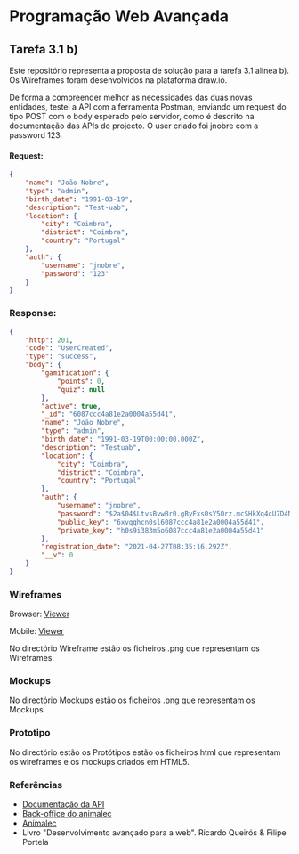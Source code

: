# Programação Web Avançada

## Tarefa 3.1 b)

Este repositório representa a proposta de solução para a tarefa 3.1 alinea b). Os Wireframes foram desenvolvidos na plataforma draw.io. 

De forma a compreender melhor as necessidades das duas novas entidades, testei a API com a ferramenta Postman, enviando um request do tipo POST com o body esperado pelo servidor, como é descrito na documentação das APIs do projecto. O user criado foi jnobre com a password 123.

#### Request:

```json
{
    "name": "João Nobre",
    "type": "admin",
    "birth_date": "1991-03-19",
    "description": "Test-uab",
    "location": {
        "city": "Coimbra",
        "district": "Coimbra",
        "country": "Portugal"
    },
    "auth": {
        "username": "jnobre",
        "password": "123"
    }
}
```

### Response: 

```json
{
    "http": 201,
    "code": "UserCreated",
    "type": "success",
    "body": {
        "gamification": {
            "points": 0,
            "quiz": null
        },
        "active": true,
        "_id": "6087ccc4a81e2a0004a55d41",
        "name": "João Nobre",
        "type": "admin",
        "birth_date": "1991-03-19T00:00:00.000Z",
        "description": "Testuab",
        "location": {
            "city": "Coimbra",
            "district": "Coimbra",
            "country": "Portugal"
        },
        "auth": {
            "username": "jnobre",
            "password": "$2a$04$LtvsBvwBr0.gByFxs0sY5Orz.mcSHkXq4cU7D4NG6fdgapht6fel.",
            "public_key": "6xvqqhcn0sl6087ccc4a81e2a0004a55d41",
            "private_key": "h0s9i383m5o6087ccc4a81e2a0004a55d41"
        },
        "registration_date": "2021-04-27T08:35:16.292Z",
        "__v": 0
    }
}
```

### Wireframes

Browser: [Viewer](https://viewer.diagrams.net/?highlight=0000ff&edit=_blank&layers=1&nav=1&page-id=Oepliag7sPoOdZmjJbbF#G1UtoM9lLudevaDxgiEKkVN0QICoP9f2sg)

Mobile: [Viewer](https://viewer.diagrams.net/?highlight=0000ff&edit=_blank&layers=1&nav=1#G1zmbUmnDt-584DBIALFURkIHKLhgxERt_)

No directório Wireframe estão os ficheiros .png que representam os Wireframes.

### Mockups

No directório Mockups estão os ficheiros .png que representam os Mockups.

### Prototipo

No directório estão os Protótipos estão os ficheiros html que representam os wireframes e os mockups criados em HTML5. 

### Referências

* [Documentação da API](https://documenter.getpostman.com/view/4604741/SWE6byDX#3a10ba2a-c739-4122-9484-f3a277bf41b3)
* [Back-office do animalec](https://fcawebbook2.herokuapp.com/)
* [Animalec](https://rqueiros.github.io/vue-animalec/)
* Livro "Desenvolvimento avançado para a web". Ricardo Queirós & Filipe Portela 
